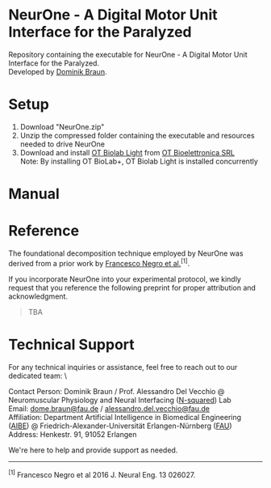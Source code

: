 # NeurOne - A Digital Motor Unit Interface for the Paralyzed
Repository containing the executable for NeurOne - A Digital Motor Unit Interface for the Paralyzed. \
Developed by [Dominik Braun](https://www.nsquared.tf.fau.de/person/dominik-braun/).

# Setup
1) Download "NeurOne.zip"
2) Unzip the compressed folder containing the executable and resources needed to drive NeurOne
3) Download and install [OT Biolab Light](https://www.otbioelettronica.it/files/47/Software/148/OTBioLab-v1592.exe) from [OT Bioelettronica SRL](https://www.otbioelettronica.it/) \
   Note: By installing OT BioLab+, OT Biolab Light is installed concurrently

# Manual

# Reference
The foundational decomposition technique employed by NeurOne was derived from a prior work by [Francesco Negro et al.](10.1088/1741-2560/13/2/026027)<sup>[1]</sup>.

If you incorporate NeurOne into your experimental protocol, we kindly request that you reference the following preprint for proper attribution and acknowledgment.
> TBA



# Technical Support
For any technical inquiries or assistance, feel free to reach out to our dedicated team: \

Contact Person: Dominik Braun / Prof. Alessandro Del Vecchio @ Neuromuscular Physiology and Neural Interfacing ([N-squared](https://www.nsquared.tf.fau.de/)) Lab \
Email: dome.braun@fau.de / alessandro.del.vecchio@fau.de \
Affiliation: Department Artificial Intelligence in Biomedical Engineering ([AIBE](https://www.aibe.tf.fau.de/)) @ Friedrich-Alexander-Universität Erlangen-Nürnberg ([FAU](https://www.fau.de/)) \
Address: Henkestr. 91, 91052 Erlangen


We're here to help and provide support as needed.

---
<sup>[1]</sup> Francesco Negro et al 2016 J. Neural Eng. 13 026027.
